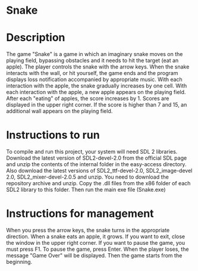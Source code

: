 # Snake

# Description
The game "Snake" is a game in which an imaginary snake moves on the playing field, bypassing obstacles and it needs to hit the target (eat an apple).
The player controls the snake with the arrow keys. When the snake interacts with the wall, or hit yourself, the game ends and the program displays
loss notification accompanied by appropriate music. With each interaction with the apple, the snake gradually increases by one cell.
 With each interaction with the apple, a new apple appears on the playing field. After each "eating" of apples, the score increases by 1.
Scores are displayed in the upper right corner. If the score is higher than 7 and 15, an additional wall appears on the playing field.

# Instructions to run
To compile and run this project, your system will need SDL 2 libraries. Download the latest version of SDL2-devel-2.0 from the official SDL page and unzip the contents of the internal folder in the easy-access directory. Also download the latest versions of SDL2_ttf-devel-2.0, SDL2_image-devel 2.0, SDL2_mixer-devel-2.0.5 and unzip.
You need to download the repository archive and unzip. Copy the .dll files from the x86 folder of each SDL2 library to this folder. Then run the main exe file (Snake.exe) 

# Instructions for management
When you press the arrow keys, the snake turns in the appropriate direction. When a snake eats an apple, it grows.
If you want to exit, close the window in the upper right corner.
If you want to pause the game, you must press F1. To pause the game, press Enter.
When the player loses, the message "Game Over" will be displayed. Then the game starts from the beginning. 
